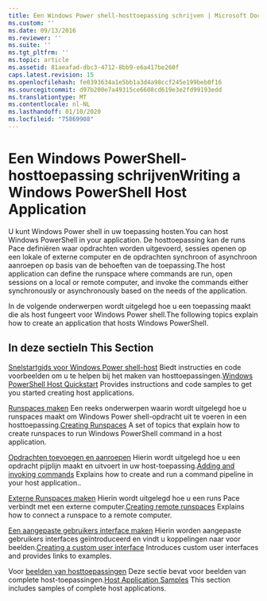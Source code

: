 ```yaml
---
title: Een Windows Power shell-hosttoepassing schrijven | Microsoft Docs
ms.custom: ''
ms.date: 09/13/2016
ms.reviewer: ''
ms.suite: ''
ms.tgt_pltfrm: ''
ms.topic: article
ms.assetid: 81aeafad-dbc3-4712-8bb9-e6a417be260f
caps.latest.revision: 15
ms.openlocfilehash: fe0393634a1e5bb1a3d4a98ccf245e199beb0f16
ms.sourcegitcommit: d97b200e7a49315ce6608cd619e3e2fd99193edd
ms.translationtype: MT
ms.contentlocale: nl-NL
ms.lasthandoff: 01/10/2020
ms.locfileid: "75869908"
---
```

# <a name="writing-a-windows-powershell-host-application"></a><span data-ttu-id="442da-102">Een Windows PowerShell-hosttoepassing schrijven</span><span class="sxs-lookup"><span data-stu-id="442da-102">Writing a Windows PowerShell Host Application</span></span>

<span data-ttu-id="442da-103">U kunt Windows Power shell in uw toepassing hosten.</span><span class="sxs-lookup"><span data-stu-id="442da-103">You can host Windows PowerShell in your application.</span></span> <span data-ttu-id="442da-104">De hosttoepassing kan de runs Pace definiëren waar opdrachten worden uitgevoerd, sessies openen op een lokale of externe computer en de opdrachten synchroon of asynchroon aanroepen op basis van de behoeften van de toepassing.</span><span class="sxs-lookup"><span data-stu-id="442da-104">The host application can define the runspace where commands are run, open sessions on a local or remote computer, and invoke the commands either synchronously or asynchronously based on the needs of the application.</span></span>

<span data-ttu-id="442da-105">In de volgende onderwerpen wordt uitgelegd hoe u een toepassing maakt die als host fungeert voor Windows Power shell.</span><span class="sxs-lookup"><span data-stu-id="442da-105">The following topics explain how to create an application that hosts Windows PowerShell.</span></span>

## <a name="in-this-section"></a><span data-ttu-id="442da-106">In deze sectie</span><span class="sxs-lookup"><span data-stu-id="442da-106">In This Section</span></span>

<span data-ttu-id="442da-107">[Snelstartgids voor Windows Power shell-host](./windows-powershell-host-quickstart.md) Biedt instructies en code voorbeelden om u te helpen bij het maken van hosttoepassingen.</span><span class="sxs-lookup"><span data-stu-id="442da-107">[Windows PowerShell Host Quickstart](./windows-powershell-host-quickstart.md) Provides instructions and code samples to get you started creating host applications.</span></span>

<span data-ttu-id="442da-108">[Runspaces maken](./creating-runspaces.md) Een reeks onderwerpen waarin wordt uitgelegd hoe u runspaces maakt om Windows Power shell-opdracht uit te voeren in een hosttoepassing.</span><span class="sxs-lookup"><span data-stu-id="442da-108">[Creating Runspaces](./creating-runspaces.md) A set of topics that explain how to create runspaces to run Windows PowerShell command in a host application.</span></span>

<span data-ttu-id="442da-109">[Opdrachten toevoegen en aanroepen](./adding-and-invoking-commands.md) Hierin wordt uitgelegd hoe u een opdracht pijplijn maakt en uitvoert in uw host-toepassing.</span><span class="sxs-lookup"><span data-stu-id="442da-109">[Adding and invoking commands](./adding-and-invoking-commands.md) Explains how to create and run a command pipeline in your host application..</span></span>

<span data-ttu-id="442da-110">[Externe Runspaces maken](./creating-remote-runspaces.md) Hierin wordt uitgelegd hoe u een runs Pace verbindt met een externe computer.</span><span class="sxs-lookup"><span data-stu-id="442da-110">[Creating remote runspaces](./creating-remote-runspaces.md) Explains how to connect a runspace to a remote computer.</span></span>

<span data-ttu-id="442da-111">[Een aangepaste gebruikers interface maken](./creating-a-custom-user-interface.md) Hierin worden aangepaste gebruikers interfaces geïntroduceerd en vindt u koppelingen naar voor beelden.</span><span class="sxs-lookup"><span data-stu-id="442da-111">[Creating a custom user interface](./creating-a-custom-user-interface.md) Introduces custom user interfaces and provides links to examples.</span></span>

<span data-ttu-id="442da-112">Voor [beelden van hosttoepassingen](./host-application-samples.md) Deze sectie bevat voor beelden van complete host-toepassingen.</span><span class="sxs-lookup"><span data-stu-id="442da-112">[Host Application Samples](./host-application-samples.md) This section includes samples of complete host applications.</span></span>
